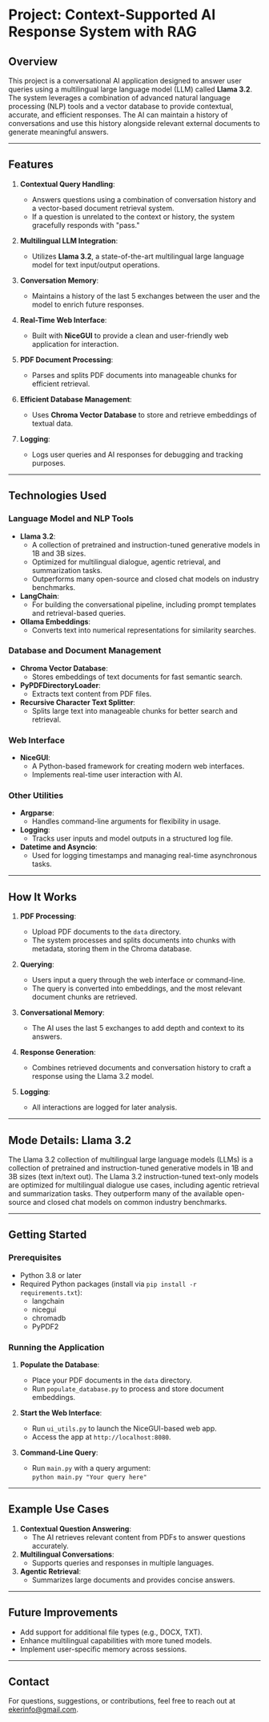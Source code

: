 # Project: Context-Supported AI Response System with RAG

## Overview
This project is a conversational AI application designed to answer user queries using a multilingual large language model (LLM) called **Llama 3.2**. The system leverages a combination of advanced natural language processing (NLP) tools and a vector database to provide contextual, accurate, and efficient responses. The AI can maintain a history of conversations and use this history alongside relevant external documents to generate meaningful answers.

---

## Features
1. **Contextual Query Handling**:
   - Answers questions using a combination of conversation history and a vector-based document retrieval system.
   - If a question is unrelated to the context or history, the system gracefully responds with "pass."

2. **Multilingual LLM Integration**:
   - Utilizes **Llama 3.2**, a state-of-the-art multilingual large language model for text input/output operations.

3. **Conversation Memory**:
   - Maintains a history of the last 5 exchanges between the user and the model to enrich future responses.

4. **Real-Time Web Interface**:
   - Built with **NiceGUI** to provide a clean and user-friendly web application for interaction.

5. **PDF Document Processing**:
   - Parses and splits PDF documents into manageable chunks for efficient retrieval.

6. **Efficient Database Management**:
   - Uses **Chroma Vector Database** to store and retrieve embeddings of textual data.

7. **Logging**:
   - Logs user queries and AI responses for debugging and tracking purposes.

---

## Technologies Used
### **Language Model and NLP Tools**
- **Llama 3.2**:
  - A collection of pretrained and instruction-tuned generative models in 1B and 3B sizes.
  - Optimized for multilingual dialogue, agentic retrieval, and summarization tasks.
  - Outperforms many open-source and closed chat models on industry benchmarks.
- **LangChain**:
  - For building the conversational pipeline, including prompt templates and retrieval-based queries.
- **Ollama Embeddings**:
  - Converts text into numerical representations for similarity searches.

### **Database and Document Management**
- **Chroma Vector Database**:
  - Stores embeddings of text documents for fast semantic search.
- **PyPDFDirectoryLoader**:
  - Extracts text content from PDF files.
- **Recursive Character Text Splitter**:
  - Splits large text into manageable chunks for better search and retrieval.

### **Web Interface**
- **NiceGUI**:
  - A Python-based framework for creating modern web interfaces.
  - Implements real-time user interaction with AI.

### **Other Utilities**
- **Argparse**:
  - Handles command-line arguments for flexibility in usage.
- **Logging**:
  - Tracks user inputs and model outputs in a structured log file.
- **Datetime and Asyncio**:
  - Used for logging timestamps and managing real-time asynchronous tasks.

---

## How It Works
1. **PDF Processing**:
   - Upload PDF documents to the `data` directory.
   - The system processes and splits documents into chunks with metadata, storing them in the Chroma database.

2. **Querying**:
   - Users input a query through the web interface or command-line.
   - The query is converted into embeddings, and the most relevant document chunks are retrieved.

3. **Conversational Memory**:
   - The AI uses the last 5 exchanges to add depth and context to its answers.

4. **Response Generation**:
   - Combines retrieved documents and conversation history to craft a response using the Llama 3.2 model.

5. **Logging**:
   - All interactions are logged for later analysis.

---

## Mode Details: Llama 3.2
The Llama 3.2 collection of multilingual large language models (LLMs) is a collection of pretrained and instruction-tuned generative models in 1B and 3B sizes (text in/text out). The Llama 3.2 instruction-tuned text-only models are optimized for multilingual dialogue use cases, including agentic retrieval and summarization tasks. They outperform many of the available open-source and closed chat models on common industry benchmarks.

---

## Getting Started
### Prerequisites
- Python 3.8 or later
- Required Python packages (install via `pip install -r requirements.txt`):
  - langchain
  - nicegui
  - chromadb
  - PyPDF2

### Running the Application
1. **Populate the Database**:
   - Place your PDF documents in the `data` directory.
   - Run `populate_database.py` to process and store document embeddings.

2. **Start the Web Interface**:
   - Run `ui_utils.py` to launch the NiceGUI-based web app.
   - Access the app at `http://localhost:8080`.

3. **Command-Line Query**:
   - Run `main.py` with a query argument:  
     `python main.py "Your query here"`

---

## Example Use Cases
1. **Contextual Question Answering**:
   - The AI retrieves relevant content from PDFs to answer questions accurately.
2. **Multilingual Conversations**:
   - Supports queries and responses in multiple languages.
3. **Agentic Retrieval**:
   - Summarizes large documents and provides concise answers.

---

## Future Improvements
- Add support for additional file types (e.g., DOCX, TXT).
- Enhance multilingual capabilities with more tuned models.
- Implement user-specific memory across sessions.

---

## Contact
For questions, suggestions, or contributions, feel free to reach out at ekerinfo@gmail.com.
